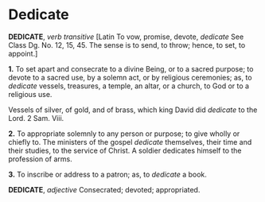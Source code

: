 # Dedicate

**DEDICATE**, _verb transitive_ \[Latin To vow, promise, devote, _dedicate_ See Class Dg. No. 12, 15, 45. The sense is to send, to throw; hence, to set, to appoint.\]

**1.** To set apart and consecrate to a divine Being, or to a sacred purpose; to devote to a sacred use, by a solemn act, or by religious ceremonies; as, to _dedicate_ vessels, treasures, a temple, an altar, or a church, to God or to a religious use.

Vessels of silver, of gold, and of brass, which king David did _dedicate_ to the Lord. 2 Sam. Viii.

**2.** To appropriate solemnly to any person or purpose; to give wholly or chiefly to. The ministers of the gospel _dedicate_ themselves, their time and their studies, to the service of Christ. A soldier dedicates himself to the profession of arms.

**3.** To inscribe or address to a patron; as, to _dedicate_ a book.

**DEDICATE**, _adjective_ Consecrated; devoted; appropriated.